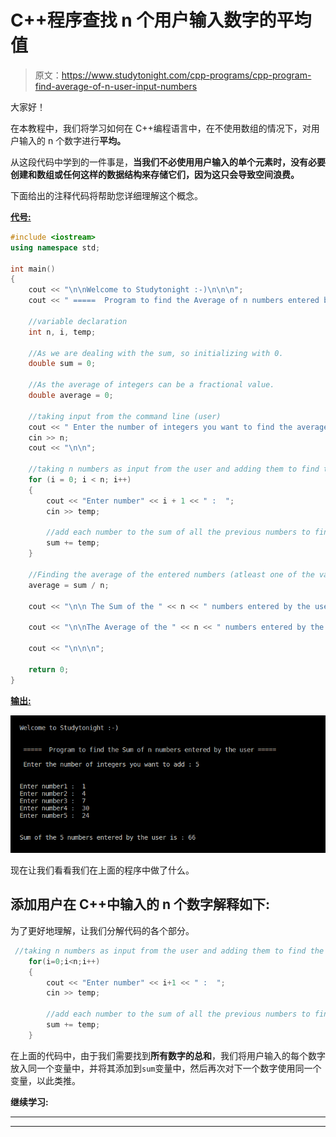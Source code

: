 # C++程序查找 n 个用户输入数字的平均值

> 原文：<https://www.studytonight.com/cpp-programs/cpp-program-find-average-of-n-user-input-numbers>

大家好！

在本教程中，我们将学习如何在 C++编程语言中，在不使用数组的情况下，对用户输入的 n 个数字进行**平均。**

从这段代码中学到的一件事是，**当我们不必使用用户输入的单个元素时，没有必要创建和数组或任何这样的数据结构来存储它们，因为这只会导致空间浪费。**

下面给出的注释代码将帮助您详细理解这个概念。

<u>**代号:**</u>

```cpp
#include <iostream>
using namespace std;

int main()
{
    cout << "\n\nWelcome to Studytonight :-)\n\n\n";
    cout << " =====  Program to find the Average of n numbers entered by the user ===== \n\n";

    //variable declaration
    int n, i, temp;

    //As we are dealing with the sum, so initializing with 0.
    double sum = 0;

    //As the average of integers can be a fractional value.
    double average = 0;

    //taking input from the command line (user)
    cout << " Enter the number of integers you want to find the average of : ";
    cin >> n;
    cout << "\n\n";

    //taking n numbers as input from the user and adding them to find the final sum
    for (i = 0; i < n; i++)
    {
        cout << "Enter number" << i + 1 << " :  ";
        cin >> temp;

        //add each number to the sum of all the previous numbers to find the final sum
        sum += temp;
    }

    //Finding the average of the entered numbers (atleast one of the varialbe on the RHS has to be double for average to be double)
    average = sum / n;

    cout << "\n\n The Sum of the " << n << " numbers entered by the user is : " << sum << endl;

    cout << "\n\nThe Average of the " << n << " numbers entered by the user is : " << average << endl;

    cout << "\n\n\n";

    return 0;
} 
```

<u>**输出:**</u>

![C++ adding n numbers entered by the user.](img/efc4fd5c476c9a074b49de28228e4265.png)

现在让我们看看我们在上面的程序中做了什么。

## 添加用户在 C++中输入的 n 个数字解释如下:

为了更好地理解，让我们分解代码的各个部分。

```cpp
 //taking n numbers as input from the user and adding them to find the final sum
    for(i=0;i<n;i++)
    {
        cout << "Enter number" << i+1 << " :  ";
        cin >> temp;

        //add each number to the sum of all the previous numbers to find the final sum
        sum += temp;
    }
```

在上面的代码中，由于我们需要找到**所有数字的总和**，我们将用户输入的每个数字放入同一个变量中，并将其添加到`sum`变量中，然后再次对下一个数字使用同一个变量，以此类推。

**继续学习:**

* * *

* * *